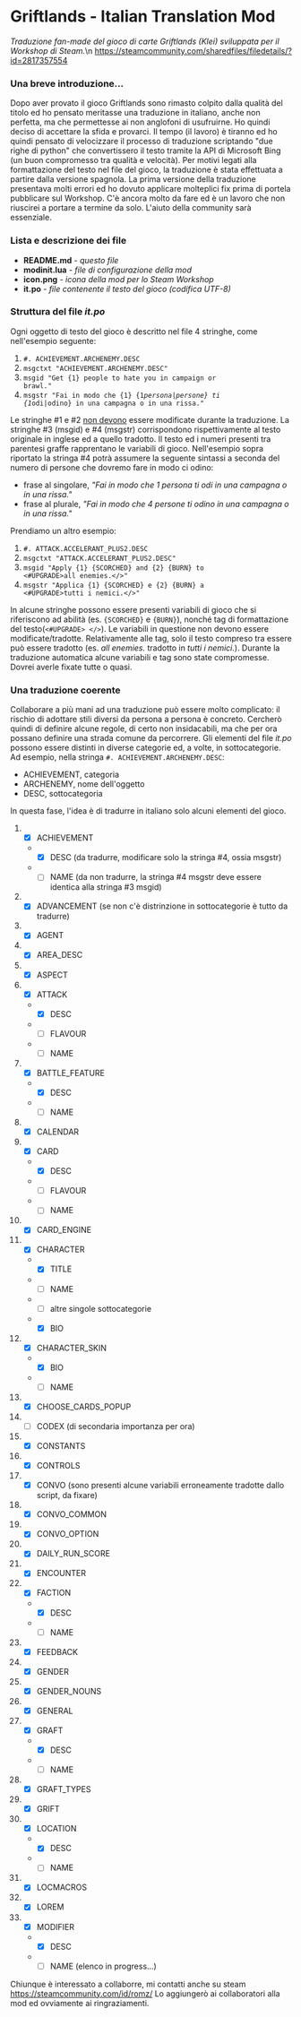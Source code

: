 # Griftlands - Italian Translation Mod
<i>Traduzione fan-made del gioco di carte Griftlands (Klei) sviluppata per il Workshop di Steam.</i>\n
https://steamcommunity.com/sharedfiles/filedetails/?id=2817357554

### Una breve introduzione...
Dopo aver provato il gioco Griftlands sono rimasto colpito dalla qualità del titolo ed ho pensato meritasse una traduzione in italiano, anche non perfetta, ma che permettesse ai non anglofoni di usufruirne. Ho quindi deciso di accettare la sfida e provarci.
Il tempo (il lavoro) è tiranno ed ho quindi pensato di velocizzare il processo di traduzione scriptando "due righe di python" che convertissero il testo tramite la API di Microsoft Bing (un buon compromesso tra qualità e velocità). 
Per motivi legati alla formattazione del testo nel file del gioco, la traduzione è stata effettuata a partire dalla versione spagnola.
La prima versione della traduzione presentava molti errori ed ho dovuto applicare molteplici fix prima di portela pubblicare sul Workshop.
C'è ancora molto da fare ed è un lavoro che non riuscirei a portare a termine da solo.
L'aiuto della community sarà essenziale.

### Lista e descrizione dei file
* <b>README.md</b> - <i>questo file</i>
* <b>modinit.lua</b> - <i>file di configurazione della mod</i>
* <b>icon.png</b> - <i>icona della mod per lo Steam Workshop</i>
* <b>it.po</b> - <i>file contenente il testo del gioco (codifica UTF-8)</i>

### Struttura del file <i>it.po</i>
Ogni oggetto di testo del gioco è descritto nel file 4 stringhe, come nell'esempio seguente:
1. <code>#. ACHIEVEMENT.ARCHENEMY.DESC</code>
2. <code>msgctxt "ACHIEVEMENT.ARCHENEMY.DESC"</code>
3. <code>msgid "Get {1} people to hate you in campaign or brawl."</code>
4. <code>msgstr "Fai in modo che {1} {1*persona|persone} ti {1*odi|odino} in una campagna o in una rissa."</code>

Le stringhe #1 e #2 <u>non devono</u> essere modificate durante la traduzione. La stringhe #3 (msgid) e #4 (msgstr) corrispondono rispettivamente al testo originale in inglese ed a quello tradotto. Il testo ed i numeri presenti tra parentesi graffe rapprentano le variabili di gioco. Nell'esempio sopra riportato la stringa #4 potrà assumere la seguente sintassi a seconda del numero di persone che dovremo fare in modo ci odino:
* frase al singolare, <i>"Fai in modo che 1 persona ti odi in una campagna o in una rissa."</i>
* frase al plurale, <i>"Fai in modo che 4 persone ti odino in una campagna o in una rissa."</i>

Prendiamo un altro esempio:
1. <code>#. ATTACK.ACCELERANT_PLUS2.DESC</code>
2. <code>msgctxt "ATTACK.ACCELERANT_PLUS2.DESC"</code>
3. <code>msgid "Apply {1} {SCORCHED} and {2} {BURN} to <#UPGRADE>all enemies.</>"</code>
4. <code>msgstr "Applica {1} {SCORCHED} e {2} {BURN} a <#UPGRADE>tutti i nemici.</>"</code>

In alcune stringhe possono essere presenti variabili di gioco che si riferiscono ad abilità (es. <code>{SCORCHED}</code> e <code>{BURN}</code>), nonché tag di formattazione del testo(<code><#UPGRADE> </></code>). Le variabili in questione non devono essere modificate/tradotte. Relativamente alle tag, solo il testo compreso tra essere può essere tradotto (es. <i>all enemies.</i> tradotto in <i>tutti i nemici.</i>). Durante la traduzione automatica alcune variabili e tag sono state compromesse. Dovrei averle fixate tutte o quasi.
  
### Una traduzione coerente
Collaborare a più mani ad una traduzione può essere molto complicato: il rischio di adottare stili diversi da persona a persona è concreto.
Cercherò quindi di definire alcune regole, di certo non insidacabili, ma che per ora possano definire una strada comune da percorrere.
Gli elementi del file <i>it.po</i> possono essere distinti in diverse categorie ed, a volte, in sottocategorie. Ad esempio, nella stringa <code>#. ACHIEVEMENT.ARCHENEMY.DESC</code>:
* ACHIEVEMENT, categoria
* ARCHENEMY, nome dell'oggetto
* DESC, sottocategoria

In questa fase, l'idea è di tradurre in italiano solo alcuni elementi del gioco. 
1. - [x] ACHIEVEMENT
    * - [x] DESC (da tradurre, modificare solo la stringa #4, ossia msgstr)
    * - [ ] NAME (da non tradurre, la stringa #4 msgstr deve essere identica alla stringa #3 msgid)
2. - [x] ADVANCEMENT (se non c'è distrinzione in sottocategorie è tutto da tradurre)
3. - [x] AGENT
4. - [x] AREA_DESC
5. - [x] ASPECT
6. - [x] ATTACK
    * - [x] DESC
    * - [ ] FLAVOUR
    * - [ ] NAME
7. - [x] BATTLE_FEATURE
    * - [x] DESC
    * - [ ] NAME
8. - [x] CALENDAR
9. - [x] CARD
    * - [x] DESC
    * - [ ] FLAVOUR
    * - [ ] NAME
10. - [x] CARD_ENGINE
11. - [x] CHARACTER
    * - [x] TITLE
    * - [ ] NAME
    * - [ ] altre singole sottocategorie
    * - [x] BIO
12. - [x] CHARACTER_SKIN
    * - [x] BIO
    * - [ ] NAME
13. - [x] CHOOSE_CARDS_POPUP
14. - [ ] CODEX (di secondaria importanza per ora)
15. - [x] CONSTANTS
16. - [x] CONTROLS
17. - [x] CONVO (sono presenti alcune variabili erroneamente tradotte dallo script, da fixare)
18. - [x] CONVO_COMMON
19. - [x] CONVO_OPTION
20. - [x] DAILY_RUN_SCORE
21. - [x] ENCOUNTER
22. - [x] FACTION
    * - [x] DESC
    * - [ ] NAME
23. - [x] FEEDBACK
24. - [x] GENDER
25. - [x] GENDER_NOUNS
26. - [x] GENERAL
27. - [x] GRAFT
    * - [x] DESC
    * - [ ] NAME
29. - [x] GRAFT_TYPES
30. - [x] GRIFT
31. - [x] LOCATION
    * - [x] DESC
    * - [ ] NAME
32. - [x] LOCMACROS
33. - [x] LOREM
34. - [x] MODIFIER
    * - [x] DESC
    * - [ ] NAME
(elenco in progress...)
  
Chiunque è interessato a collaborre, mi contatti anche su steam https://steamcommunity.com/id/romz/
  Lo aggiungerò ai collaboratori alla mod ed ovviamente ai ringraziamenti.
